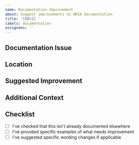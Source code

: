 ```yaml
---
name: Documentation Improvement
about: Suggest improvements to ARIA documentation
title: '[DOCS] '
labels: documentation
assignees: ''
---
```


## Documentation Issue
<!-- Describe what's missing, unclear, or incorrect in the documentation -->

## Location
<!-- Where is the documentation that needs improvement? Provide links if possible -->

## Suggested Improvement
<!-- How would you improve the documentation? -->

## Additional Context
<!-- Any other information that might be helpful -->

## Checklist
- [ ] I've checked that this isn't already documented elsewhere
- [ ] I've provided specific examples of what needs improvement
- [ ] I've suggested specific wording changes if applicable
